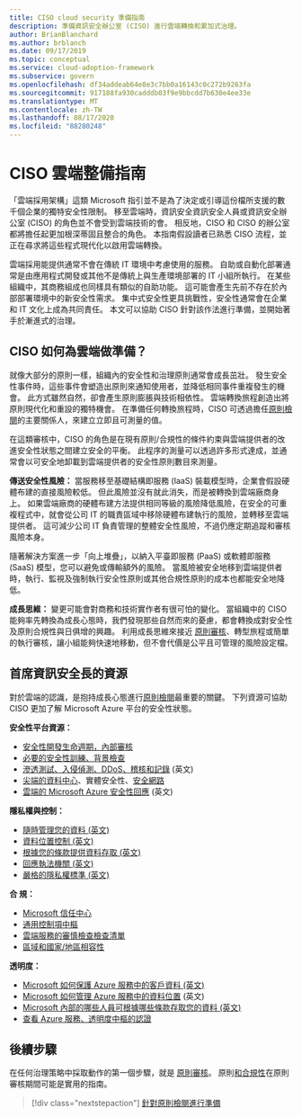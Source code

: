 ```yaml
---
title: CISO cloud security 準備指南
description: 準備資訊安全辦公室 (CISO) 進行雲端轉換和累加式治理。
author: BrianBlanchard
ms.author: brblanch
ms.date: 09/17/2019
ms.topic: conceptual
ms.service: cloud-adoption-framework
ms.subservice: govern
ms.openlocfilehash: df34addeab64e8e3c7bb0a16143c0c272b9263fa
ms.sourcegitcommit: 917188fa930cadddb03f9e9bbcdd7b630e4ee33e
ms.translationtype: MT
ms.contentlocale: zh-TW
ms.lasthandoff: 08/17/2020
ms.locfileid: "88280248"
---
```

<!-- cSpell:ignore CISO -->

# <a name="ciso-cloud-readiness-guide"></a>CISO 雲端整備指南

「雲端採用架構」這類 Microsoft 指引並不是為了決定或引導這份檔所支援的數千個企業的獨特安全性限制。 移至雲端時，資訊安全資訊安全人員或資訊安全辦公室 (CISO) 的角色並不會受到雲端技術的會。 相反地，CISO 和 CISO 的辦公室都將擔任起更加根深蒂固且整合的角色。 本指南假設讀者已熟悉 CISO 流程，並正在尋求將這些程式現代化以啟用雲端轉換。

雲端採用能提供通常不會在傳統 IT 環境中考慮使用的服務。 自助或自動化部署通常是由應用程式開發或其他不是傳統上與生產環境部署的 IT 小組所執行。 在某些組織中，其商務組成也同樣具有類似的自助功能。 這可能會產生先前不存在於內部部署環境中的新安全性需求。 集中式安全性更具挑戰性，安全性通常會在企業和 IT 文化上成為共同責任。 本文可以協助 CISO 針對該作法進行準備，並開始著手於漸進式的治理。

## <a name="how-can-a-ciso-prepare-for-the-cloud"></a>CISO 如何為雲端做準備？

就像大部分的原則一樣，組織內的安全性和治理原則通常會成長茁壯。 發生安全性事件時，這些事件會塑造出原則來通知使用者，並降低相同事件重複發生的機會。 此方式雖然自然，卻會產生原則膨脹與技術相依性。 雲端轉換旅程創造出將原則現代化和重設的獨特機會。 在準備任何轉換旅程時，CISO 可透過擔任[原則檢閱](./cloud-policy-review.md)的主要關係人，來建立立即且可測量的值。

在這類審核中，CISO 的角色是在現有原則/合規性的條件約束與雲端提供者的改進安全性狀態之間建立安全的平衡。 此程序的測量可以透過許多形式達成，並通常會以可安全地卸載到雲端提供者的安全性原則數目來測量。

**傳送安全性風險：** 當服務移至基礎結構即服務 (IaaS) 裝載模型時，企業會假設硬體布建的直接風險較低。 但此風險並沒有就此消失，而是被轉換到雲端廠商身上。 如果雲端廠商的硬體布建方法提供相同等級的風險降低風險，在安全的可重複程式中，就會從公司 IT 的職責區域中移除硬體布建執行的風險，並轉移至雲端提供者。 這可減少公司 IT 負責管理的整體安全性風險，不過仍應定期追蹤和審核風險本身。

隨著解決方案進一步「向上堆疊」，以納入平臺即服務 (PaaS) 或軟體即服務 (SaaS) 模型，您可以避免或傳輸額外的風險。 當風險被安全地移到雲端提供者時，執行、監視及強制執行安全性原則或其他合規性原則的成本也都能安全地降低。

**成長思維：** 變更可能會對商務和技術實作者有很可怕的變化。 當組織中的 CISO 能夠率先轉換為成長心態時，我們發現那些自然而來的憂慮，都會轉換成對安全性及原則合規性與日俱增的興趣。 利用成長思維來接近 [原則審核](./cloud-policy-review.md)、轉型旅程或簡單的執行審核，讓小組能夠快速地移動，但不會代價是公平且可管理的風險設定檔。

## <a name="resources-for-the-chief-information-security-officer"></a>首席資訊安全長的資源

對於雲端的認識，是抱持成長心態進行[原則檢閱](./cloud-policy-review.md)最重要的關鍵。 下列資源可協助 CISO 更加了解 Microsoft Azure 平台的安全性狀態。

<!-- docsTest:ignore "Security Response in the Cloud" -->

**安全性平台資源：**

- [安全性開發生命週期，內部審核](https://www.microsoft.com/sdl)
- [必要的安全性訓練、背景檢查](https://downloads.cloudsecurityalliance.org/star/self-assessment/StandardResponsetoRequestforInformationWindowsAzureSecurityPrivacy.docx)
- [滲透測試、入侵偵測、DDoS、稽核和記錄](https://www.microsoft.com/security/business/operations) \(英文\)
- [尖端的資料中心](https://www.microsoft.com/cloud-platform/global-datacenters)、實體安全性、[安全網路](/azure/security/security-network-overview)
- [雲端的 Microsoft Azure 安全性回應](https://aka.ms/securityresponsepaper) \(英文\)

**隱私權與控制：**

- [隨時管理您的資料 (英文)](https://www.microsoft.com/trust-center/privacy/data-management)
- [資料位置控制 (英文)](https://www.microsoft.com/trust-center/privacy/data-location)
- [根據您的條款提供資料存取 (英文)](https://www.microsoft.com/trust-center/privacy/data-access)
- [回應執法機關 (英文)](https://www.microsoft.com/trust-center/privacy)
- [嚴格的隱私權標準 (英文)](https://www.microsoft.com/trust-center/privacy)

<!-- docsTest:ignore "Cloud Services Due Diligence Checklist" -->

**合 規：**

- [Microsoft 信任中心](https://www.microsoft.com/trust-center)
- [通用控制項中樞](https://www.microsoft.com/trust-center/compliance/compliance-overview)
- [雲端服務的審慎檢查檢查清單](https://www.microsoft.com/trust-center/compliance/due-diligence-checklist)
- [區域和國家/地區相容性](https://www.microsoft.com/trust-center/compliance/regional-country-compliance)

**透明度：**

- [Microsoft 如何保護 Azure 服務中的客戶資料 (英文)](https://www.microsoft.com/trust-center)
- [Microsoft 如何管理 Azure 服務中的資料位置](https://azuredatacentermap.azurewebsites.net) \(英文\)
- [Microsoft 內部的哪些人員可根據哪些條款存取您的資料 (英文)](https://www.microsoft.com/trust-center/privacy/data-access)
- [查看 Azure 服務、透明度中樞的認證](https://www.microsoft.com/trust-center/compliance/compliance-overview)

## <a name="next-steps"></a>後續步驟

在任何治理策略中採取動作的第一個步驟，就是 [原則審核](./cloud-policy-review.md)。 原則[和合規性](./index.md)在原則審核期間可能是實用的指南。

> [!div class="nextstepaction"]
> [針對原則檢閱進行準備](./cloud-policy-review.md)